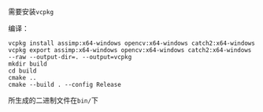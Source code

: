 需要安装`vcpkg`

编译：

```shell
vcpkg install assimp:x64-windows opencv:x64-windows catch2:x64-windows
vcpkg export assimp:x64-windows opencv:x64-windows catch2:x64-windows --raw --output-dir=. --output=vcpkg
mkdir build
cd build
cmake ..
cmake --build . --config Release
```

所生成的二进制文件在`bin/`下